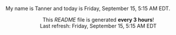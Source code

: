 My name is Tanner and today is Friday, September 15, 5:15 AM EDT.

<p align="center">This <i>README</i> file is generated <b>every 3 hours</b>!</br>Last refresh: Friday, September 15, 5:15 AM EDT<br /></p>
